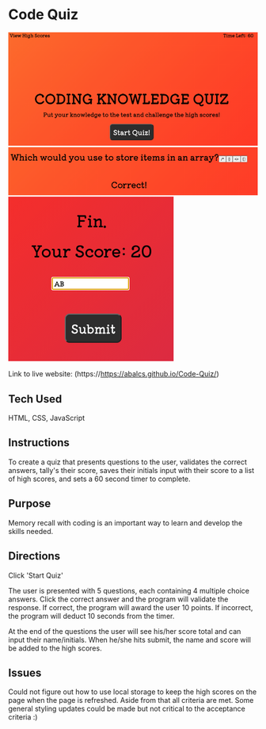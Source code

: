 # Code Quiz

![Code Quiz Image1](src/img/quiz1.png)
![Code Quiz Image2](src/img/quiz2.png)
![Code Quiz Image3](src/img/quiz3.png)

Link to live website: (https://https://abalcs.github.io/Code-Quiz/)

## Tech Used
HTML, CSS, JavaScript

## Instructions
To create a quiz that presents questions to the user, validates the correct answers, tally's their score, saves their initials input with their score to a list of high scores, and sets a 60 second timer to complete.

## Purpose
Memory recall with coding is an important way to learn and develop the skills needed.

## Directions
Click 'Start Quiz'

The user is presented with 5 questions, each containing 4 multiple choice answers.  Click the correct answer and the program will validate the response.  If correct, the program will award the user 10 points.  If incorrect, the program will deduct 10 seconds from the timer.

At the end of the questions the user will see his/her score total and can input their name/initials.  When he/she hits submit, the name and score will be added to the high scores.

## Issues
Could not figure out how to use local storage to keep the high scores on the page when the page is refreshed.  Aside from that all criteria are met.  Some general styling updates could be made but not critical to the acceptance criteria :)
